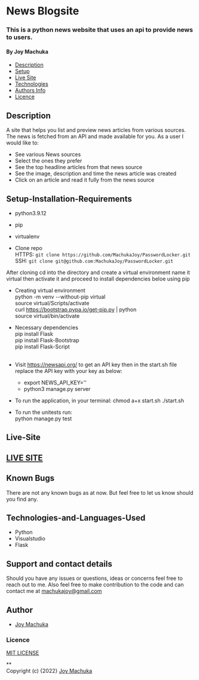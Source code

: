 # News Blogsite

### This is a python news website that uses an api to provide news to users.
#### By **Joy Machuka**

+ [Description](#Description)
+ [Setup](#Setup-Installation-Requirements)
+ [Live Site](#Live-Site)
+ [Technologies](#Technologies-and-Languages-Used)
+ [Authors Info](#Author)
+ [Licence](#Licence)

## Description

A site that helps you list and preview news articles from various sources. The news is fetched from an API and made available for you.
As a user I would like to:
* See various News sources
* Select the ones they prefer
* See the top headline articles from that news source
* See the image, description and time the news article was created
* Click on an article and read it fully from the news source


## Setup-Installation-Requirements
* python3.9.12
* pip
* virtualenv

* Clone repo<br>
HTTPS: `git clone https://github.com/MachukaJoy/PasswordLocker.git`<br>
SSH: `git clone git@github.com:MachukaJoy/PasswordLocker.git`

After cloning cd into the directory and create a virtual environment name it virtual then activate it and proceed to install dependencies beloe using pip

* Creating virtual environment <br>
  python -m venv --without-pip virtual<br>
  source virtual/Scripts/activate<br>
  curl https://bootstrap.pypa.io/get-pip.py | python<br>
  source virtual/bin/activate<br>

* Necessary dependencies <br>
pip install Flask<br>
pip install Flask-Bootstrap<br>
pip install Flask-Script<br><br>

* Visit https://newsapi.org/ to get an API key then in the start.sh file replace the API key with your key as below:
  - export NEWS_API_KEY='<Your-Api-Key>'<br>
  - python3 manage.py server

* To run the application, in your terminal:
  chmod a+x start.sh
  ./start.sh

* To run the unitests run: <br>
python manage.py test

## Live-Site
## [LIVE SITE](https://news-blogsite.herokuapp.com/)

## Known Bugs
There are not any known bugs as at now. But feel free to let us know should you find any.

## Technologies-and-Languages-Used
* Python
* Visualstudio
* Flask

## Support and contact details
Should you have any issues or questions, ideas or concerns feel free to reach out to me. Also feel free to make contribution to the code and can contact me at machukajoy@gmail.com
## Author

- [Joy Machuka](https://github.com/MachukaJoy)
### Licence
[MIT LICENSE](https://github.com/MachukaJoy/PasswordLocker/blob/main/LICENSE)<br>

** <br>
Copyright (c) {2022} [Joy Machuka ](https://github.com/MachukaJoy)